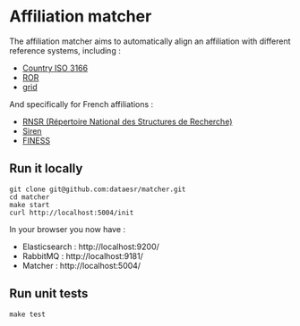 # Affiliation matcher

The affiliation matcher aims to automatically align an affiliation with different reference systems, including :
- [Country ISO 3166](https://en.wikipedia.org/wiki/ISO_3166)
- [ROR](https://ror.org/)
- [grid](https://grid.ac/)

And specifically for French affiliations :
- [RNSR (Répertoire National des Structures de Recherche)](https://appliweb.dgri.education.fr/rnsr/)
- [Siren](https://www.sirene.fr/sirene/public/accueil)
- [FINESS](https://www.data.gouv.fr/fr/datasets/finess-extraction-du-fichier-des-etablissements)

## Run it locally
```shell
git clone git@github.com:dataesr/matcher.git
cd matcher
make start
curl http://localhost:5004/init
```

In your browser you now have :
- Elasticsearch : http://localhost:9200/
- RabbitMQ : http://localhost:9181/
- Matcher : http://localhost:5004/

## Run unit tests

```shell
make test
```